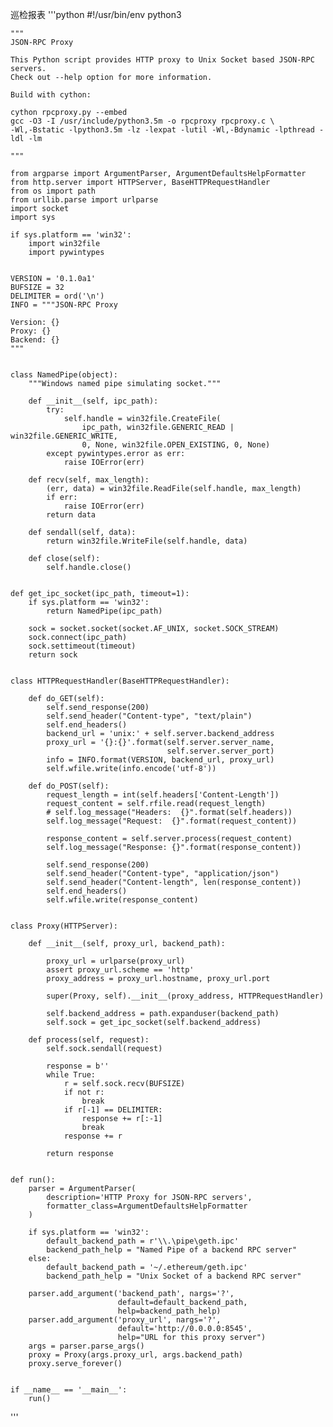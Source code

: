 巡检报表
'''python
    #!/usr/bin/env python3

    """
    JSON-RPC Proxy

    This Python script provides HTTP proxy to Unix Socket based JSON-RPC servers.
    Check out --help option for more information.

    Build with cython:

    cython rpcproxy.py --embed
    gcc -O3 -I /usr/include/python3.5m -o rpcproxy rpcproxy.c \
    -Wl,-Bstatic -lpython3.5m -lz -lexpat -lutil -Wl,-Bdynamic -lpthread -ldl -lm

    """

    from argparse import ArgumentParser, ArgumentDefaultsHelpFormatter
    from http.server import HTTPServer, BaseHTTPRequestHandler
    from os import path
    from urllib.parse import urlparse
    import socket
    import sys

    if sys.platform == 'win32':
        import win32file
        import pywintypes


    VERSION = '0.1.0a1'
    BUFSIZE = 32
    DELIMITER = ord('\n')
    INFO = """JSON-RPC Proxy

    Version: {}
    Proxy: {}
    Backend: {}
    """


    class NamedPipe(object):
        """Windows named pipe simulating socket."""

        def __init__(self, ipc_path):
            try:
                self.handle = win32file.CreateFile(
                    ipc_path, win32file.GENERIC_READ | win32file.GENERIC_WRITE,
                    0, None, win32file.OPEN_EXISTING, 0, None)
            except pywintypes.error as err:
                raise IOError(err)

        def recv(self, max_length):
            (err, data) = win32file.ReadFile(self.handle, max_length)
            if err:
                raise IOError(err)
            return data

        def sendall(self, data):
            return win32file.WriteFile(self.handle, data)

        def close(self):
            self.handle.close()


    def get_ipc_socket(ipc_path, timeout=1):
        if sys.platform == 'win32':
            return NamedPipe(ipc_path)

        sock = socket.socket(socket.AF_UNIX, socket.SOCK_STREAM)
        sock.connect(ipc_path)
        sock.settimeout(timeout)
        return sock


    class HTTPRequestHandler(BaseHTTPRequestHandler):

        def do_GET(self):
            self.send_response(200)
            self.send_header("Content-type", "text/plain")
            self.end_headers()
            backend_url = 'unix:' + self.server.backend_address
            proxy_url = '{}:{}'.format(self.server.server_name,
                                       self.server.server_port)
            info = INFO.format(VERSION, backend_url, proxy_url)
            self.wfile.write(info.encode('utf-8'))

        def do_POST(self):
            request_length = int(self.headers['Content-Length'])
            request_content = self.rfile.read(request_length)
            # self.log_message("Headers:  {}".format(self.headers))
            self.log_message("Request:  {}".format(request_content))

            response_content = self.server.process(request_content)
            self.log_message("Response: {}".format(response_content))

            self.send_response(200)
            self.send_header("Content-type", "application/json")
            self.send_header("Content-length", len(response_content))
            self.end_headers()
            self.wfile.write(response_content)


    class Proxy(HTTPServer):

        def __init__(self, proxy_url, backend_path):

            proxy_url = urlparse(proxy_url)
            assert proxy_url.scheme == 'http'
            proxy_address = proxy_url.hostname, proxy_url.port

            super(Proxy, self).__init__(proxy_address, HTTPRequestHandler)

            self.backend_address = path.expanduser(backend_path)
            self.sock = get_ipc_socket(self.backend_address)

        def process(self, request):
            self.sock.sendall(request)

            response = b''
            while True:
                r = self.sock.recv(BUFSIZE)
                if not r:
                    break
                if r[-1] == DELIMITER:
                    response += r[:-1]
                    break
                response += r

            return response


    def run():
        parser = ArgumentParser(
            description='HTTP Proxy for JSON-RPC servers',
            formatter_class=ArgumentDefaultsHelpFormatter
        )

        if sys.platform == 'win32':
            default_backend_path = r'\\.\pipe\geth.ipc'
            backend_path_help = "Named Pipe of a backend RPC server"
        else:
            default_backend_path = '~/.ethereum/geth.ipc'
            backend_path_help = "Unix Socket of a backend RPC server"

        parser.add_argument('backend_path', nargs='?',
                            default=default_backend_path,
                            help=backend_path_help)
        parser.add_argument('proxy_url', nargs='?',
                            default='http://0.0.0.0:8545',
                            help="URL for this proxy server")
        args = parser.parse_args()
        proxy = Proxy(args.proxy_url, args.backend_path)
        proxy.serve_forever()


    if __name__ == '__main__':
        run()

'''
